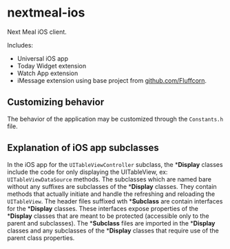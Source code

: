 **nextmeal-ios**
===================

Next Meal iOS client.

Includes:
- Universal iOS app
- Today Widget extension
- Watch App extension
- iMessage extension using base project from [github.com/Fluffcorn](https://github.com/Fluffcorn/ios-sticker-packs-app).

Customizing behavior
-------
The behavior of the application may be customized through the `Constants.h` file. 

Explanation of iOS app subclasses
-------
In the iOS app for the `UITableViewController` subclass, the ***Display** classes include the code for only displaying the UITableView, ex: `UITableViewDataSource` methods. 
The subclasses which are named bare without any suffixes are subclasses of the ***Display** classes. They contain methods that actually initiate and handle the refreshing and reloading the `UITableView`. 
The header files suffixed wth ***Subclass** are contain interfaces for the ***Display** classes. These interfaces expose properties of the ***Display** classes that are meant to be protected (accessible only to the parent and subclasses). The ***Subclass** files are imported in the ***Display** classes and any subclasses of the ***Display** classes that require use of the parent class properties.